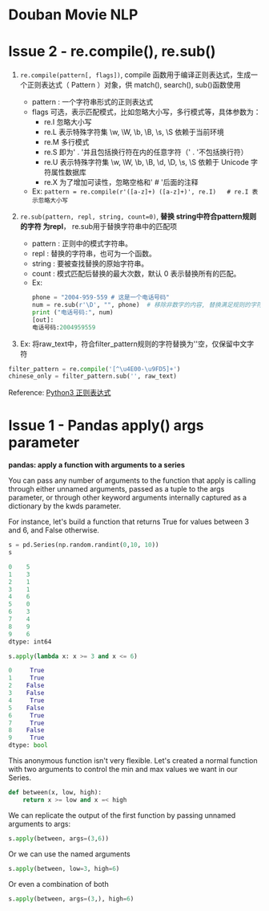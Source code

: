 # Douban Movie NLP

# Issue 2 - re.compile(), re.sub()

1. ```re.compile(pattern[, flags])```, compile 函数用于编译正则表达式，生成一个正则表达式（ Pattern ）对象，供 match(), search(), sub()函数使用

    - pattern : 一个字符串形式的正则表达式
    - flags 可选，表示匹配模式，比如忽略大小写，多行模式等，具体参数为：
        - re.I 忽略大小写
        - re.L 表示特殊字符集 \w, \W, \b, \B, \s, \S 依赖于当前环境
        - re.M 多行模式
        - re.S 即为' . '并且包括换行符在内的任意字符（' . '不包括换行符）
        - re.U 表示特殊字符集 \w, \W, \b, \B, \d, \D, \s, \S 依赖于 Unicode 字符属性数据库
        - re.X 为了增加可读性，忽略空格和' # '后面的注释
    - Ex: ```pattern = re.compile(r'([a-z]+) ([a-z]+)', re.I)   # re.I 表示忽略大小写```
    
2. ```re.sub(pattern, repl, string, count=0)```, **替换 string中符合pattern规则的字符 为repl**， re.sub用于替换字符串中的匹配项
    - pattern : 正则中的模式字符串。
    - repl : 替换的字符串，也可为一个函数。
    - string : 要被查找替换的原始字符串。
    - count : 模式匹配后替换的最大次数，默认 0 表示替换所有的匹配。
    - Ex: 
        ```python
        phone = "2004-959-559 # 这是一个电话号码"
        num = re.sub(r'\D', "", phone)  # 移除非数字的内容, 替换满足规则的字符为空
        print ("电话号码:", num)        
        [out]:
        电话号码:2004959559
        ```
    
3. Ex: 将raw_text中，符合filter_pattern规则的字符替换为''空，仅保留中文字符
```python
filter_pattern = re.compile('[^\u4E00-\u9FD5]+')
chinese_only = filter_pattern.sub('', raw_text)
```

Reference: [Python3 正则表达式](http://www.runoob.com/python3/python3-reg-expressions.html)

# Issue 1 - Pandas apply() args parameter
**pandas: apply a function with arguments to a series**

You can pass any number of arguments to the function that apply is calling through either unnamed arguments, passed as a tuple to the args parameter, or through other keyword arguments internally captured as a dictionary by the kwds parameter.

For instance, let's build a function that returns True for values between 3 and 6, and False otherwise.

```python
s = pd.Series(np.random.randint(0,10, 10))
s

0    5
1    3
2    1
3    1
4    6
5    0
6    3
7    4
8    9
9    6
dtype: int64

s.apply(lambda x: x >= 3 and x <= 6)

0     True
1     True
2    False
3    False
4     True
5    False
6     True
7     True
8    False
9     True
dtype: bool
```
This anonymous function isn't very flexible. Let's created a normal function with two arguments to control the min and max values we want in our Series.
```python
def between(x, low, high):
    return x >= low and x =< high
```
We can replicate the output of the first function by passing unnamed arguments to args:
```python
s.apply(between, args=(3,6))
```
Or we can use the named arguments
```python
s.apply(between, low=3, high=6)
```
Or even a combination of both
```python
s.apply(between, args=(3,), high=6)

```
